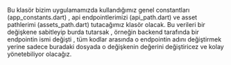 Bu klasör bizim uygulamamızda kullandığımız genel constantları (app_constants.dart) , api endpointlerimizi (api_path.dart) ve asset pathlerimi (assets_path.dart) tutacağımız klasör olacak. Bu verileri bir değişkene sabitleyip burda tutarsak , örneğin backend tarafında bir endpointin ismi değişti , tüm kodlar arasında o endpointin adını değiştirmek yerine sadece buradaki dosyada o değişkenin değerini değiştiricez ve kolay yönetebiliyor olacağız.